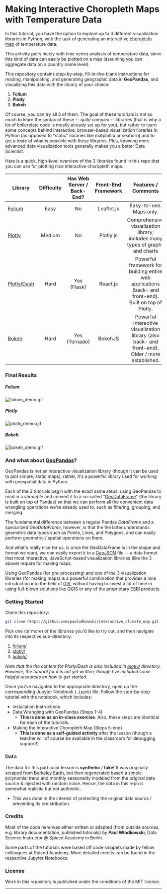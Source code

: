 # Making Interactive Choropleth Maps with Temperature Data

In this tutorial, you have the option to explore up to 3 different visualization
libraries in Python, with the task of generating an interactive [choropleth map](https://en.wikipedia.org/wiki/Choropleth_map) of
temperature data.

This activity pairs nicely with time series analysis of temperature data, since this
kind of data can easily be plotted on a map (assuming you can aggregate data on a
country name level).

This repository contains step-by-step, fill-in-the-blank instructions for reading, manipulating, and generating geographic data in **GeoPandas**, and visualizing this data with
the library of your choice:

1. **Folium**
2. **Plotly**
3. **Bokeh**

Of course, you can try all 3 of them. The goal of these tutorials is not so
much to learn the syntax of these -- _quite complex_ -- libraries (that is why
a lot of boilerplate code is mostly already set up for you), but rather to learn
some concepts behind interactive, browser-based visualization libraries in Python
(as opposed to "static" libraries like matplotlib or seaborn) and to get a _taste_
of what is possible with these libraries. Plus, knowing more advanced data visualization
tools generally makes you a better Data Scientist.

Here is a quick, high-level overview of the 3 libraries found in this repo
that you can use for plotting nice interactive choropleth maps:

| Library          | Difficulty | Has Web Server / Back-End? | Front-End Framework |                                          Features / Comments                                           |
| ---------------- | :--------: | :------------------------: | :-----------------: | :----------------------------------------------------------------------------------------------------: |
| [Folium][1]      |    Easy    |             No             |     Leaflet.js      |                                        Easy-to-use. Maps only.                                         |
| [Plotly][2]      |   Medium   |             No             |      Plotly.js      |             Comprehensive vizualization library; includes many types of graphs and charts              |
| [Plotly/Dash][3] |    Hard    |        Yes (Flask)         |      React.js       | Powerful framework for building entire web applications (back- and front-end). Built on top of Plotly. |
| [Bokeh][4]       |    Hard    |       Yes (Tornado)        |       BokehJS       |    Powerful interactive visualization library (also back- and front-end). Older / more established.    |

### Final Results

##### Folium

![folium_demo.gif](img/folium_demo.gif)

##### Plotly

![plotly_demo.gif](img/plotly_demo.gif)

##### Bokeh

![bokeh_demo.gif](img/bokeh_demo.gif)

### And what about [GeoPandas][5]?

GeoPandas is not an interactive visualization library (though
it can be used to plot simple, static maps); rather, it's a powerful library used for working
with geospatial data in Python.

Each of the 3 tutorials begin with the exact same steps:
using GeoPandas to read in a _shapefile_ and convert it to a so-called "[GeoDataFrame](https://geopandas.org/reference/geopandas.GeoDataFrame.html)" (the library is built on top of Pandas)
so that we can perform all the convenient data wrangling operations we're already used to, such
as filtering, grouping, and merging.

The fundamental difference between a regular Pandas
_DataFrame_ and a specialized _GeoDataFrame_, however, is that the the latter understands
geometric data types such as Points, Lines, and Polygons, and can easily perform geometric /
spatial operations on them.

And what's really nice for us, is once the GeoDataFrame is in
the shape and format we want, we can easily export it to a [GeoJSON](https://en.wikipedia.org/wiki/GeoJSON) file -- a data format that most interactive, JavaScript-based visualization
libraries (like the 3 above) require for making maps.

Using GeoPandas (for pre-processing) and one of the 3 visualization libraries (for making maps)
is a powerful combination that provides a nice introduction into the field of
[GIS](https://en.wikipedia.org/wiki/Geographic_information_system), without having
to invest a lot of time in using full-blown solutions like [QGIS](https://en.wikipedia.org/wiki/QGIS)
or any of the proprietary [ESRI](https://en.wikipedia.org/wiki/Esri) products.

### Getting Started

Clone this repository:

```bash
git clone https://github.com/pawlodkowski/interactive_climate_map.git
```

Pick one (or more) of the libraries you'd like to try out, and then navigate
into its respective sub-directory:

1. [folium/](folium/)
2. [plotly/](plotly/)
3. [bokeh/](bokeh/)

_Note that the the content for Plotly/Dash is also included in [plotly/](plotly/) directory.
However, the tutorial for it is not yet written; though I've included some helpful resources
on how to get started_.

Once you've navigated to the appropriate directory, open up the corresponding Jupyter Notebook
(`.ipynb`) file. Follow the step-by-step tutorial with the notebook, which includes:

- Installation Instructions
- Data Wrangling with GeoPandas (Steps 1-4)
  - **This is done as an in-class exercise**. Also, these steps are identical
    for each of the tutorials.
- Making the Interactive Choropleth Map (Steps 5-end)
  - **This is done as a self-guided activity** after the lesson (though
    a teacher will of course be available in the classroom for debugging support!)

### Data

The data for this particular lesson is **synthetic** / **fake!** It was originally scraped from [Berkeley Earth](http://berkeleyearth.lbl.gov/country-list/), but then regenerated based a simple polynomial trend and monthly seasonality modeled from the original data source & injected with random noise. Hence, the data in this repo is somewhat realistic but not authentic.

- This was done in the interest of protecting the original data source / preventing its redistribution.

### Credits

Most of the code here was either written or adapted (from outside sources, e.g. library documentation, published tutorials) by **Paul Wlodkowski**, Data Science Instructor @ Spiced Academy in Berlin. 

Some parts of the tutorials were based off code snippets made by fellow colleagues at Spiced Academy. More detailed credits can be found in the respective Jupyter Notebooks.

### License

Work in this repository is published under the conditions of the MIT license. 

---

[1]: https://python-visualization.github.io/folium/
[2]: https://plotly.com/python/
[3]: https://plotly.com/dash/
[4]: https://bokeh.org/
[5]: https://geopandas.org/
